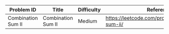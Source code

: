 | Problem ID | Title | Difficulty | Reference
| --- | --- | --- | ---
| Combination Sum II | Combination Sum II | Medium | https://leetcode.com/problems/combination-sum-ii/
